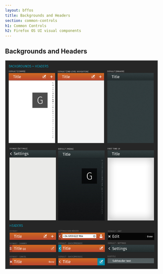 ```yaml
---
layout: bffos
title: Backgrounds and Headers
section: common-controls
h1: Common Controls
h2: Firefox OS UI visual components
---
```


## Backgrounds and Headers

![alt Backgrounds and Headers](../images/CC/06-CC_BG_and_Headers.jpg)
